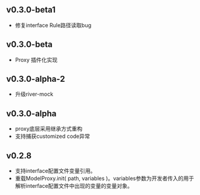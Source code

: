 ## v0.3.0-beta1
* 修复interface Rule路径读取bug

## v0.3.0-beta
* Proxy 插件化实现

## v0.3.0-alpha-2
* 升级river-mock

## v0.3.0-alpha
* proxy底层采用继承方式重构
* 支持捕获customized code异常

## v0.2.8
* 支持interface配置文件变量引用。
* 重载ModelProxy.init( path, variables )。variables参数为开发者传入的用于解析interface配置文件中出现的变量的变量对象。